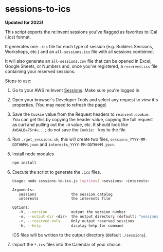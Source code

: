 # sessions-to-ics

**Updated for 2023!**

This script exports the re:Invent sessions you've flagged as favorites to iCal (.ics) format.

It generates one `.ics` file for each type of session (e.g. Builders Sessions, Workshops, etc.) and an
`all-sessions.ics` file with all sessions combined.

It will also generate an `all-sessions.csv` file that can be opened in Excel, Google Sheets, or Numbers and,
once you've registered, a `reserved.ics` file containing your reserved sessions.

Steps to use:

1. Go to your AWS re:Invent [Sessions](https://hub.reinvent.awsevents.com/attendee-portal/agenda/). Make sure you're logged in.

2. Open your browser's Developer Tools and select any request to view it's properties. (You may need to refresh the page)

3. Save the `Cookie` value from the Request headers to `reinvent.cookie`. You can get this by copying the header value, copying the full request as curl and pulling out the `-H` value, etc. It should look like `AWSALB=7Sr4u...`; do not save the `Cookie: ` key to the file.

4. Run `./get_sessions.sh`; this will create two files, `sessions_YYYY-MM-DDTHHMM.json` and `interests_YYYY-MM-DDTHHMM.json`.

5. Install node modules

    ```bash
    npm install
    ```
    
6. Execute the script to generate the `.ics` files.

   ```bash
   Usage: node sessions-to-ics.js [options] <sessions> <interests>

   Arguments:
      sessions                the session catalog
      interests               the interests file

   Options:
      -V, --version           output the version number
      -o, --output-dir <dir>  the output directory (default: "sessions")
      -r, --reserved-only     Only output reserved sessions
      -h, --help              display help for command
   ```
   
   ICS files will be written to the output directory (default `./sessions`).

7. Import the `*.ics` files into the Calendar of your choice.
